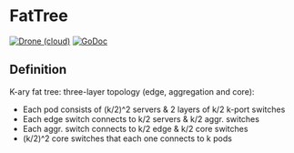 # FatTree
[![Drone (cloud)](https://img.shields.io/drone/build/reinnet/FatTree.svg?style=flat-square)](https://cloud.drone.io/reinnet/FatTree)
[![GoDoc](https://img.shields.io/badge/godoc-reference-blue.svg?style=flat-square)](https://godoc.org/github.com/roadtomsc/FatTree)

## Definition
K-ary fat tree:
three-layer topology (edge, aggregation and core):
  * Each pod consists of (k/2)^2 servers & 2 layers of k/2 k-port switches
  * Each edge switch connects to k/2 servers & k/2 aggr. switches
  * Each aggr. switch connects to k/2 edge & k/2 core switches
  * (k/2)^2 core switches that each one connects to k pods
